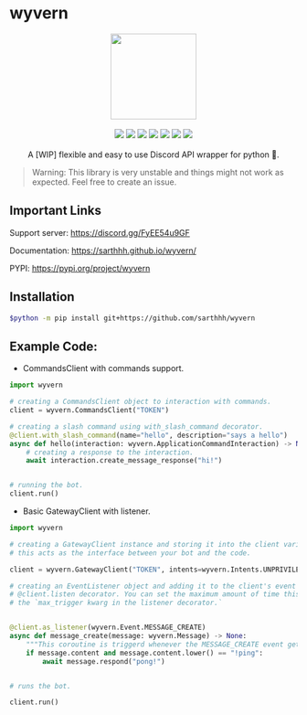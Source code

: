 # wyvern

<p align="center">
<img src="https://raw.githubusercontent.com/sarthhh/wyvern/master/docs/assets/wyvern.png" height=150 width=150><br><br>
<img src="https://img.shields.io/github/license/sarthhh/wyvern?style=flat-square">
<img src="https://img.shields.io/badge/code%20style-black-000000.svg?style=flat-square">
<img src="https://img.shields.io/badge/%20type_checker-pyright-%231674b1?style=flat-square">
<img src="https://img.shields.io/github/stars/sarthhh/wyvern?style=flat-square">
<img src="https://img.shields.io/github/last-commit/sarthhh/wyvern?style=flat-square">
<img src="https://img.shields.io/pypi/pyversions/wyvern?style=flat-square">
<img src="https://img.shields.io/pypi/v/wyvern?style=flat-square">
<br><br>
A [WIP] flexible and easy to use Discord API wrapper for python 🚀.
</p>

> Warning: This library is very unstable and things might not work as expected. Feel free to create an issue.

## Important Links

Support server: https://discord.gg/FyEE54u9GF

Documentation: https://sarthhh.github.io/wyvern/

PYPI: https://pypi.org/project/wyvern

## Installation
```sh
$python -m pip install git+https://github.com/sarthhh/wyvern
```

## Example Code:

* CommandsClient with commands support.
```py
import wyvern

# creating a CommandsClient object to interaction with commands.
client = wyvern.CommandsClient("TOKEN")

# creating a slash command using with_slash_command decorator.
@client.with_slash_command(name="hello", description="says a hello")
async def hello(interaction: wyvern.ApplicationCommandInteraction) -> None:
    # creating a response to the interaction.
    await interaction.create_message_response("hi!")


# running the bot.
client.run()

```
* Basic GatewayClient with listener. 
```py
import wyvern

# creating a GatewayClient instance and storing it into the client variable.
# this acts as the interface between your bot and the code.

client = wyvern.GatewayClient("TOKEN", intents=wyvern.Intents.UNPRIVILEGED | wyvern.Intents.MESSAGE_CONTENT)

# creating an EventListener object and adding it to the client's event handler using the
# @client.listen decorator. You can set the maximum amount of time this listener will get triggered using
# the `max_trigger kwarg in the listener decorator.`


@client.as_listener(wyvern.Event.MESSAGE_CREATE)
async def message_create(message: wyvern.Message) -> None:
    """This coroutine is triggerd whenever the MESSAGE_CREATE event gets dispatched."""
    if message.content and message.content.lower() == "!ping":
        await message.respond("pong!")


# runs the bot.

client.run()
```